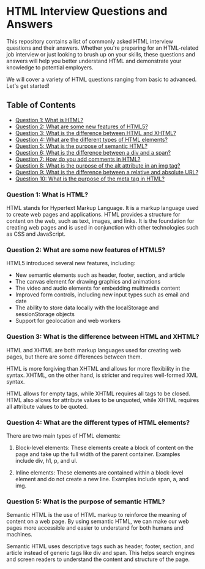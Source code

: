 # HTML Interview Questions and Answers

This repository contains a list of commonly asked HTML interview questions and their answers. Whether you're preparing for an HTML-related job interview or just looking to brush up on your skills, these questions and answers will help you better understand HTML and demonstrate your knowledge to potential employers.

We will cover a variety of HTML questions ranging from basic to advanced. Let's get started!

## Table of Contents

-   [Question 1: What is HTML?](#question-1)
-   [Question 2: What are some new features of HTML5?](#question-2)
-   [Question 3: What is the difference between HTML and XHTML?](#question-3)
-   [Question 4: What are the different types of HTML elements?](#question-4)
-   [Question 5: What is the purpose of semantic HTML?](#question-5)
-   [Question 6: What is the difference between a div and a span?](#question-6)
-   [Question 7: How do you add comments in HTML?](#question-7)
-   [Question 8: What is the purpose of the alt attribute in an img tag?](#question-8)
-   [Question 9: What is the difference between a relative and absolute URL?](#question-9)
-   [Question 10: What is the purpose of the meta tag in HTML?](#question-10)

### Question 1: What is HTML?

HTML stands for Hypertext Markup Language. It is a markup language used to create web pages and applications. HTML provides a structure for content on the web, such as text, images, and links. It is the foundation for creating web pages and is used in conjunction with other technologies such as CSS and JavaScript.

### Question 2: What are some new features of HTML5?

HTML5 introduced several new features, including:

-   New semantic elements such as header, footer, section, and article
-   The canvas element for drawing graphics and animations
-   The video and audio elements for embedding multimedia content
-   Improved form controls, including new input types such as email and date
-   The ability to store data locally with the localStorage and sessionStorage objects
-   Support for geolocation and web workers

### Question 3: What is the difference between HTML and XHTML?

HTML and XHTML are both markup languages used for creating web pages, but there are some differences between them.

HTML is more forgiving than XHTML and allows for more flexibility in the syntax. XHTML, on the other hand, is stricter and requires well-formed XML syntax.

HTML allows for empty tags, while XHTML requires all tags to be closed. HTML also allows for attribute values to be unquoted, while XHTML requires all attribute values to be quoted.

### Question 4: What are the different types of HTML elements?

There are two main types of HTML elements:

1.  Block-level elements: These elements create a block of content on the page and take up the full width of the parent container. Examples include div, h1, p, and ul.
    
2.  Inline elements: These elements are contained within a block-level element and do not create a new line. Examples include span, a, and img.
    

### Question 5: What is the purpose of semantic HTML?

Semantic HTML is the use of HTML markup to reinforce the meaning of content on a web page. By using semantic HTML, we can make our web pages more accessible and easier to understand for both humans and machines.

Semantic HTML uses descriptive tags such as header, footer, section, and article instead of generic tags like div and span. This helps search engines and screen readers to understand the content and structure of the page.
